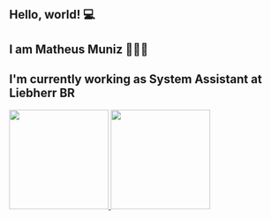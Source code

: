## Hello, world! 💻
## I am Matheus Muniz 🙋🏻‍♂️
## I'm currently working as System Assistant at Liebherr BR

 <div>
  <a href="https://github.com/dev-matheusmuniz">
  <img height="180em" src="https://github-readme-stats.vercel.app/api?username=dev-matheusmuniz&show_icons=true&theme=dark&include_all_commits=true&count_private=true"/>
  <img height="180em" src="https://github-readme-stats.vercel.app/api/top-langs/?username=dev-matheusmuniz&layout=compact&langs_count=7&theme=dark"/>
</div>
